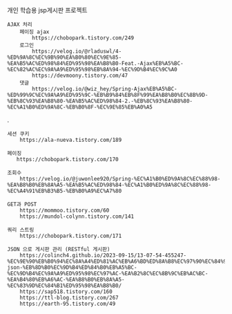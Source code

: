 개인 학습용 jsp게시판 프로젝트

    AJAX 처리
        페이징 ajax
            https://chobopark.tistory.com/249
        로그인
            https://velog.io/@rladuswl/4-%ED%9A%8C%EC%9B%90%EA%B0%80%EC%9E%85-%EA%B5%AC%ED%98%84%ED%95%98%EA%B8%B0-Feat.-Ajax%EB%A5%BC-%EC%82%AC%EC%9A%A9%ED%95%98%EB%8A%94-%EC%9D%B4%EC%9C%A0
            https://devmoony.tistory.com/47
        댓글
            https://velog.io/@wiz_hey/Spring-Ajax%EB%A5%BC-%ED%99%9C%EC%9A%A9%ED%95%9C-%EB%B9%84%EB%8F%99%EA%B8%B0%EC%8B%9D-%EB%8C%93%EA%B8%80-%EA%B5%AC%ED%98%84-2.-%EB%8C%93%EA%B8%80-%EC%A1%B0%ED%9A%8C-%EB%B0%8F-%EC%9E%85%EB%A0%A5
.

    세션 쿠키
        https://ala-nueva.tistory.com/189

    페이징
       https://chobopark.tistory.com/170

    조회수 
        https://velog.io/@juwonlee920/Spring-%EC%A1%B0%ED%9A%8C%EC%88%98-%EA%B8%B0%EB%8A%A5-%EA%B5%AC%ED%98%84-%EC%A1%B0%ED%9A%8C%EC%88%98-%EC%A4%91%EB%B3%B5-%EB%B0%A9%EC%A7%80
    
    GET과 POST
        https://mommoo.tistory.com/60
        https://mundol-colynn.tistory.com/141
    
    쿼리 스트링
        https://chobopark.tistory.com/171

    JSON 으로 게시판 관리 (RESTful 게시판)
        https://colinch4.github.io/2023-09-15/13-07-54-455247-%EC%9E%90%EB%B0%94%EC%8A%A4%ED%81%AC%EB%A6%BD%ED%8A%B8%EC%97%90%EC%84%9C-json-%EB%8D%B0%EC%9D%B4%ED%84%B0%EB%A5%BC-%EC%9D%B4%EC%9A%A9%ED%95%98%EC%97%AC-%EA%B2%8C%EC%8B%9C%EB%AC%BC-%EA%B4%80%EB%A6%AC-%EA%B8%B0%EB%8A%A5-%EC%83%9D%EC%84%B1%ED%95%98%EA%B8%B0/
        https://sap518.tistory.com/160
        https://ttl-blog.tistory.com/267
        https://earth-95.tistory.com/49